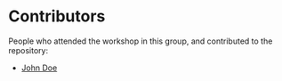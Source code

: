 # Contributors

People who attended the workshop in this group, and contributed to the repository:
- [John Doe](https://www.meetup.com/Free-Code-Camp-Vienna/)
